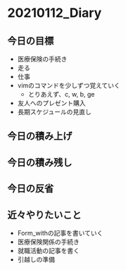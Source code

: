 # 20210112_Diary

## 今日の目標

- 医療保険の手続き
- 走る
- 仕事
- vimのコマンドを少しずつ覚えていく
  - とりあえず、c, w, b, ge
- 友人へのプレゼント購入
- 長期スケジュールの見直し

## 今日の積み上げ

## 今日の積み残し

## 今日の反省

## 近々やりたいこと

- Form_withの記事を書いていく
- 医療保険関係の手続き
- 就職活動の記事を書く
- 引越しの準備
